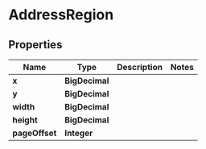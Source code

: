 

# AddressRegion


## Properties

| Name | Type | Description | Notes |
|------------ | ------------- | ------------- | -------------|
|**x** | **BigDecimal** |  |  |
|**y** | **BigDecimal** |  |  |
|**width** | **BigDecimal** |  |  |
|**height** | **BigDecimal** |  |  |
|**pageOffset** | **Integer** |  |  |



